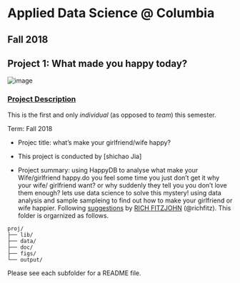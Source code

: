# Applied Data Science @ Columbia
## Fall 2018
## Project 1: What made you happy today?

![image](figs/title.jpeg)

### [Project Description](doc/)
This is the first and only *individual* (as opposed to *team*) this semester. 

Term: Fall 2018

+ Projec title: what’s make your girlfriend/wife happy? 
+ This project is conducted by [shichao Jia]

+ Project summary: using HappyDB to analyse what make your Wife/girlfriend happy.do you feel some time you just don’t get it why your wife/ girlfriend want? or why suddenly they tell you you don’t love them enough? lets use data science to solve this mystery!
using data analysis and sample sampleing to find out how to make your girlfriend or wife happier.
Following [suggestions](http://nicercode.github.io/blog/2013-04-05-projects/) by [RICH FITZJOHN](http://nicercode.github.io/about/#Team) (@richfitz). This folder is orgarnized as follows.

```
proj/
├── lib/
├── data/
├── doc/
├── figs/
└── output/
```

Please see each subfolder for a README file.
